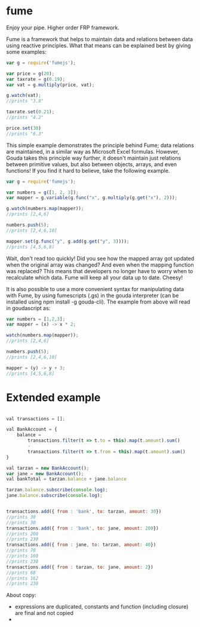 fume
====

Enjoy your pipe. Higher order FRP framework.

Fume is a framework that helps to maintain data and relations between data using reactive principles. What that means can be explained best by giving some examples:

```javascript
var g = require('fumejs');

var price = g(20);
var taxrate = g(0.19);
var vat = g.multiply(price, vat);

g.watch(vat);
//prints "3.8"

taxrate.set(0.21);
//prints "4.2"

price.set(30)
//prints "6.3"
```

This simple example demonstrates the principle behind Fume; data relations are maintained, in a similar way as Microsoft Excel formulas. However, Gouda takes this principle way further, it doesn't maintain just relations between primitive values, but also between objects, arrays, and even functions! If you find it hard to believe, take the following example.

```javascript
var g = require('fumejs');

var numbers = g([1, 2, 3]);
var mapper = g.variable(g.func("x", g.multiply(g.get("x"), 2)));

g.watch(numbers.map(mapper));
//prints [2,4,6]

numbers.push(5);
//prints [2,4,6,10]

mapper.set(g.func("y", g.add(g.get("y", 3))));
//prints [4,5,6,8]
```

Wait, don't read too quickly! Did you see how the mapped array got updated when the original array was changed? And even when the mapping function was replaced? This means that developers no longer have to worry when to recalculate which data. Fume will keep all your data up to date. Cheesy!

It is also possible to use a more convenient syntax for manipulating data with Fume, by using fumescripts (.gs) in the gouda interpreter (can be installed using npm install -g gouda-cli). The example from above will read in goudascript as:

```javascript
var numbers = [1,2,3];
var mapper = (x) -> x * 2;

watch(numbers.map(mapper));
//prints [2,4,6]

numbers.push(5);
//prints [2,4,6,10]

mapper = (y) -> y + 3;
//prints [4,5,6,8]
````

# Extended example

```javascript

val transactions = [];

val BankAccount = {
	balance =
		transactions.filter(t => t.to = this).map(t.amount).sum()
		-
		transactions.filter(t => t.from = this).map(t.amount).sum()
}

val tarzan = new BankAccount(); 
var jane = new BankAccount();
val bankTotal = tarzan.balance + jane.balance

tarzan.balance.subscribe(console.log);
jane.balance.subscribe(console.log);


transactions.add({ from : 'bank', to: tarzan, amount: 30})
//prints 30
//prints 30
transactions.add({ from : 'bank', to: jane, amount: 200})
//prints 200
//prints 230
transactions.add({ from : jane, to: tarzan, amount: 40})
//prints 70
//prints 160
//prints 230
transactions.add({ from : tarzan, to: jane, amount: 2})
//prints 68
//prints 162
//prints 230
```
 
About copy: 
- expressions are duplicated, constants and function (including closure) are final and not copied
- 